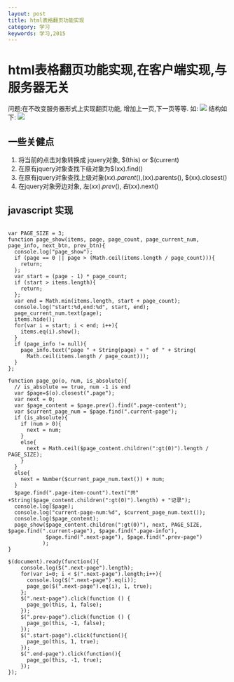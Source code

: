 ```yaml
---
layout: post
title: html表格翻页功能实现
category: 学习
keywords: 学习,2015
---
```


# html表格翻页功能实现,在客户端实现,与服务器无关

问题:在不改变服务器形式上实现翻页功能, 增加上一页,下一页等等.
如:
![](http://7xnnj6.com1.z0.glb.clouddn.com/page.png)
结构如下:
![](http://7xnnj6.com1.z0.glb.clouddn.com/page_html.png)


## 一些关健点
1. 将当前的点击对象转换成 jquery对象, $(this) or $(current)
2. 在原有jquery对象查找下级对象为$(xx).find()
3. 在原有jquery对象查找上级对象$(xx).parent(),$(xx).parents(), $(xx).closest()
4. 在jquery对象旁边对象, 左$(xx).prev(),右$(xx).next()

## javascript 实现

```

var PAGE_SIZE = 3;
function page_show(items, page, page_count, page_current_num, page_info, next_btn, prev_btn){
  console.log("page_show");
  if (page == 0 || page > (Math.ceil(items.length / page_count))){
    return;
  };
  var start = (page - 1) * page_count;
  if (start > items.length){
    return;
  };
  var end = Math.min(items.length, start + page_count);
  console.log("start:%d,end:%d", start, end);
  page_current_num.text(page);
  items.hide();
  for(var i = start; i < end; i++){
    items.eq(i).show();
  }
  if (page_info != null){
    page_info.text("page " + String(page) + " of " + String(
      Math.ceil(items.length / page_count)));
  }
};

function page_go(o, num, is_absolute){
  // is_absolute == true, num -1 is end
  var $page=$(o).closest(".page");
  var next = 0;
  var $page_content = $page.prev().find(".page-content");
  var $current_page_num = $page.find(".current-page");
  if (is_absolute){
    if (num > 0){
      next = num;
    }
    else{
      next = Math.ceil($page_content.children(":gt(0)").length / PAGE_SIZE);
    }
  }
  else{
    next = Number($current_page_num.text()) + num;
  }
  $page.find(".page-item-count").text("共" +String($page_content.children(":gt(0)").length) + "记录");
  console.log($page);
  console.log("current-page-num:%d", $current_page_num.text());
  console.log($page_content);
  page_show($page_content.children(":gt(0)"), next, PAGE_SIZE, $page.find(".current-page"), $page.find(".page-info"),
            $page.find(".next-page"), $page.find(".prev-page")
           );
}

$(document).ready(function(){
    console.log($(".next-page").length);
    for(var i=0; i < $(".next-page").length;i++){
      console.log($(".next-page").eq(i));
      page_go($(".next-page").eq(i), 1, true);
    };
    $(".next-page").click(function () {
      page_go(this, 1, false);
    });
    $(".prev-page").click(function () {
      page_go(this, -1, false);
    });
    $(".start-page").click(function(){
      page_go(this, 1, true);
    });
    $(".end-page").click(function(){
      page_go(this, -1, true);
    });
});


```
